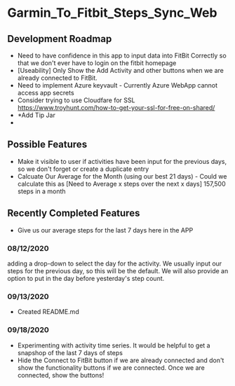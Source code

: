 # Garmin_To_Fitbit_Steps_Sync_Web


## Development Roadmap
* Need to have confidence in this app to input data into FitBit Correctly so that we don't ever have to login on the fitbit homepage
* \[Useability\] Only Show the Add Activity and other buttons when we are already connected to FitBit.
* Need to implement Azure keyvault - Currently Azure WebApp cannot access app secrets
* Consider trying to use Cloudfare for SSL https://www.troyhunt.com/how-to-get-your-ssl-for-free-on-shared/
* *Add Tip Jar
* 

## Possible Features
* Make it visible to user if activities have been input for the previous days, so we don't forget or create a duplicate entry
* Calcuate Our Average for the Month (using our best 21 days)  - Could we calculate this as [Need to Average x steps over the next x days] 157,500 steps in a month

## Recently Completed Features
* Give us our average steps for the last 7 days here in the APP

### 08/12/2020
adding a drop-down to select the day for the activity. We usually input our steps for the previous day, so this will be the default. We will also provide an option to put in
the day before yesterday's step count.

### 09/13/2020
* Created README.md

### 09/18/2020
* Experimenting with activity time series. It would be helpful to get a snapshop of the last 7 days of steps
* Hide the Connect to FitBit button if we are already connected and don't show the functionality buttons if we are connected. Once we are connected, show the buttons!


